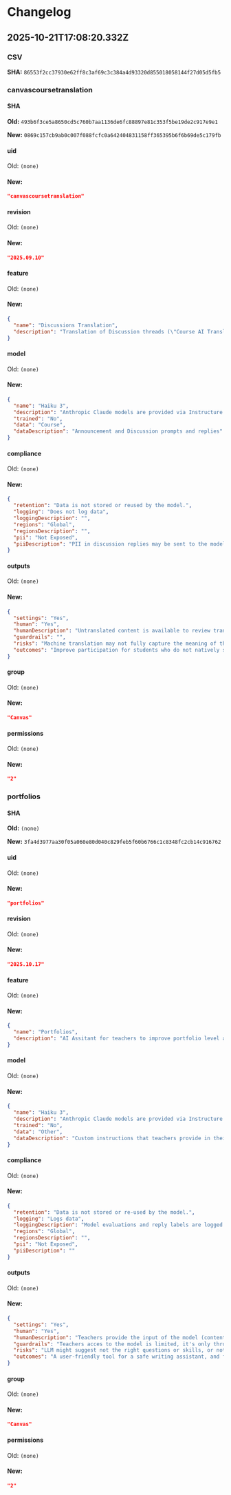 # Changelog

## 2025-10-21T17:08:20.332Z

### CSV

**SHA:** `86553f2cc37930e62ff8c3af69c3c384a4d93320d855018058144f27d05d5fb5`

### canvascoursetranslation

#### SHA

**Old:** `493b6f3ce5a8650cd5c760b7aa1136de6fc88897e81c353f5be19de2c917e9e1`

**New:** `0869c157cb9ab0c007f088fcfc0a642404831158ff365395b6f6b69de5c179fb`

#### uid

Old: `(none)`

#### New:

```JSON
"canvascoursetranslation"
```

#### revision

Old: `(none)`

#### New:

```JSON
"2025.09.10"
```

#### feature

Old: `(none)`

#### New:

```JSON
{
  "name": "Discussions Translation",
  "description": "Translation of Discussion threads (\"Course AI Translation\" feature flag) across 10 languages."
}
```

#### model

Old: `(none)`

#### New:

```JSON
{
  "name": "Haiku 3",
  "description": "Anthropic Claude models are provided via Instructure's in-house AI Platform.",
  "trained": "No",
  "data": "Course",
  "dataDescription": "Announcement and Discussion prompts and replies"
}
```

#### compliance

Old: `(none)`

#### New:

```JSON
{
  "retention": "Data is not stored or reused by the model.",
  "logging": "Does not log data",
  "loggingDescription": "",
  "regions": "Global",
  "regionsDescription": "",
  "pii": "Not Exposed",
  "piiDescription": "PII in discussion replies may be sent to the model, but no PII is intentionally sent to the model."
}
```

#### outputs

Old: `(none)`

#### New:

```JSON
{
  "settings": "Yes",
  "human": "Yes",
  "humanDescription": "Untranslated content is available to review translations against",
  "guardrails": "",
  "risks": "Machine translation may not fully capture the meaning of the original message.",
  "outcomes": "Improve participation for students who do not natively speak the language of instruction or other replies."
}
```

#### group

Old: `(none)`

#### New:

```JSON
"Canvas"
```

#### permissions

Old: `(none)`

#### New:

```JSON
"2"
```

### portfolios

#### SHA

**Old:** `(none)`

**New:** `3fa4d3977aa30f05a060e80d040c829feb5f60b6766c1c8348fc2cb14c916762`

#### uid

Old: `(none)`

#### New:

```JSON
"portfolios"
```

#### revision

Old: `(none)`

#### New:

```JSON
"2025.10.17"
```

#### feature

Old: `(none)`

#### New:

```JSON
{
  "name": "Portfolios",
  "description": "AI Assitant for teachers to improve portfolio level and evidence level instructions improvement, skill extraction and reflection question generation."
}
```

#### model

Old: `(none)`

#### New:

```JSON
{
  "name": "Haiku 3",
  "description": "Anthropic Claude models are provided via Instructure's in-house AI Platform.",
  "trained": "No",
  "data": "Other",
  "dataDescription": "Custom instructions that teachers provide in their Evaluation portfolios for students."
}
```

#### compliance

Old: `(none)`

#### New:

```JSON
{
  "retention": "Data is not stored or re-used by the model.",
  "logging": "Logs data",
  "loggingDescription": "Model evaluations and reply labels are logged for debugging and troubleshooting purposes.",
  "regions": "Global",
  "regionsDescription": "",
  "pii": "Not Exposed",
  "piiDescription": ""
}
```

#### outputs

Old: `(none)`

#### New:

```JSON
{
  "settings": "Yes",
  "human": "Yes",
  "humanDescription": "Teachers provide the input of the model (content) and the response by the model is not auto accepted. Teachers have the chance to modify the result every occasion.",
  "guardrails": "Teachers acces to the model is limited, it's only through the intructions of the portfolio/ evidence. There is suspicious prompt detection build in for extra security. ",
  "risks": "LLM might suggest not the right questions or skills, or not an improved instruction to the user's liking.",
  "outcomes": "A user-friendly tool for a safe writing assistant, and features to speed up administrative work, and provide more reliable portfolios for students to work with."
}
```

#### group

Old: `(none)`

#### New:

```JSON
"Canvas"
```

#### permissions

Old: `(none)`

#### New:

```JSON
"2"
```